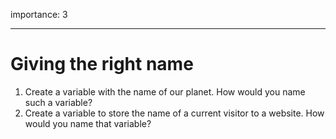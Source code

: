 importance: 3

------------------------------------------------------------------------

Giving the right name
=====================

1.  Create a variable with the name of our planet. How would you name such a variable?
2.  Create a variable to store the name of a current visitor to a website. How would you name that variable?
